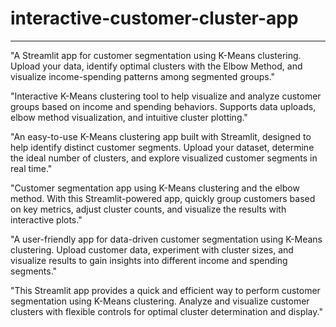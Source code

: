 # interactive-customer-cluster-app
__________________________________________________________________________________________________________________________________________________________
"A Streamlit app for customer segmentation using K-Means clustering. Upload your data, identify optimal clusters with the Elbow Method, and visualize income-spending patterns among segmented groups."

"Interactive K-Means clustering tool to help visualize and analyze customer groups based on income and spending behaviors. Supports data uploads, elbow method visualization, and intuitive cluster plotting."

"An easy-to-use K-Means clustering app built with Streamlit, designed to help identify distinct customer segments. Upload your dataset, determine the ideal number of clusters, and explore visualized customer segments in real time."

"Customer segmentation app using K-Means clustering and the elbow method. With this Streamlit-powered app, quickly group customers based on key metrics, adjust cluster counts, and visualize the results with interactive plots."

"A user-friendly app for data-driven customer segmentation using K-Means clustering. Upload customer data, experiment with cluster sizes, and visualize results to gain insights into different income and spending segments."

"This Streamlit app provides a quick and efficient way to perform customer segmentation using K-Means clustering. Analyze and visualize customer clusters with flexible controls for optimal cluster determination and display."
